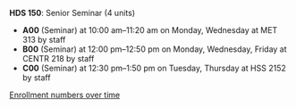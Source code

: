 **HDS 150**: Senior Seminar (4 units)

- **A00** (Seminar) at 10:00 am–11:20 am on Monday, Wednesday at MET 313 by staff
- **B00** (Seminar) at 12:00 pm–12:50 pm on Monday, Wednesday, Friday at CENTR 218 by staff
- **C00** (Seminar) at 12:30 pm–1:50 pm on Tuesday, Thursday at HSS 2152 by staff

[Enrollment numbers over time](./HDS150.tsv)
